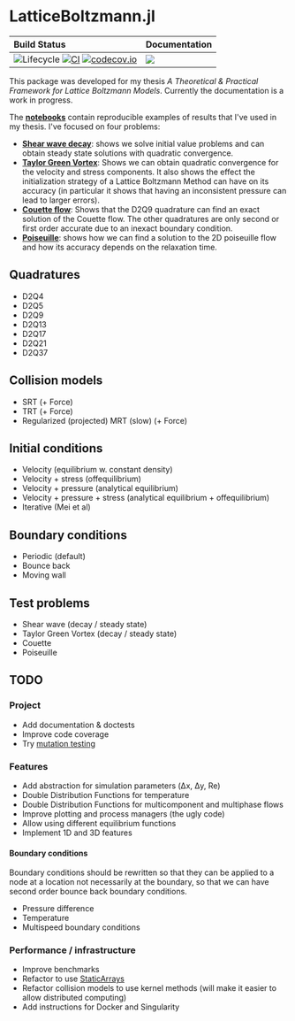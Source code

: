 # LatticeBoltzmann.jl

| **Build Status**                                                                                            | **Documentation**                 |
|:------------------------------------------------------------------------------------------------------------|:----------------------------------|
| ![Lifecycle][lifecycle-img] [![CI][ci-status-img]][ci-status-url] [![codecov.io][codecov-img]][codecov-url] | [![][docs-dev-img]][docs-dev-url] |

This package was developed for my thesis *A Theoretical & Practical Framework for Lattice Boltzmann Models*. Currently the documentation is a work in progress.

The [**notebooks**](https://github.com/MarkRedeman/LatticeBoltzmann.jl/tree/master/examples/notebooks) contain reproducible examples of results that I've used in my thesis.
I've focused on four problems:
- [**Shear wave decay**](https://github.com/MarkRedeman/LatticeBoltzmann.jl/blob/master/examples/notebooks/shear_wave.ipynb): shows we solve initial value problems and can obtain steady state solutions with quadratic convergence.
- [**Taylor Green Vortex**](https://github.com/MarkRedeman/LatticeBoltzmann.jl/blob/master/examples/notebooks/taylor_green_vortex.ipynb): Shows we can obtain quadratic convergence for the velocity and stress components. It also shows the effect the initialization strategy of a Lattice Boltzmann Method can have on its accuracy (in particular it shows that having an inconsistent pressure can lead to larger errors).
- [**Couette flow**](https://github.com/MarkRedeman/LatticeBoltzmann.jl/blob/master/examples/notebooks/couette.ipynb): Shows that the D2Q9 quadrature can find an exact solution of the Couette flow. The other quadratures are only second or first order accurate due to an inexact boundary condition.
- [**Poiseuille**](https://github.com/MarkRedeman/LatticeBoltzmann.jl/blob/master/examples/notebooks/poiseuille.ipynb): shows how we can find a solution to the 2D poiseuille flow and how its accuracy depends on the relaxation time. 


## Quadratures
- D2Q4 
- D2Q5 
- D2Q9 
- D2Q13
- D2Q17
- D2Q21
- D2Q37

## Collision models
- SRT (+ Force)
- TRT (+ Force)
- Regularized (projected) MRT (slow) (+ Force)

## Initial conditions
- Velocity (equilibrium w. constant density)
- Velocity + stress (offequilibrium)
- Velocity + pressure (analytical equilibrium)
- Velocity + pressure + stress (analytical equilibrium + offequilibrium)
- Iterative (Mei et al)

## Boundary conditions
- Periodic (default)
- Bounce back
- Moving wall

## Test problems
- Shear wave (decay / steady state)
- Taylor Green Vortex (decay / steady state)
- Couette
- Poiseuille

## TODO

### Project
- Add documentation & doctests
- Improve code coverage
- Try [mutation testing](https://github.com/MikeInnes/Vimes.jl)

### Features
- Add abstraction for simulation parameters (Δx, Δy, Re)
- Double Distribution Functions for temperature
- Double Distribution Functions for multicomponent and multiphase flows
- Improve plotting and process managers (the ugly code)
- Allow using different equilibrium functions
- Implement 1D and 3D features

#### Boundary conditions
Boundary conditions should be rewritten so that they can be applied to a node at
a location not necessarily at the boundary, so that we can have second order
bounce back boundary conditions.

- Pressure difference
- Temperature
- Multispeed boundary conditions

### Performance / infrastructure
- Improve benchmarks
- Refactor to use [StaticArrays](https://github.com/JuliaArrays/StaticArrays.jl/)
- Refactor collision models to use kernel methods (will make it easier to allow distributed computing)
- Add instructions for Docker and Singularity

 
<!-- References and urls -->
[docs-dev-img]: https://img.shields.io/badge/docs-dev-blue.svg
[docs-dev-url]: https://markredeman.github.io/LatticeBoltzmann.jl/

[ci-status-url]: https://github.com/MarkRedeman/LatticeBoltzmann.jl/actions?query=workflow%3ACI
[ci-status-img]: https://github.com/MarkRedeman/LatticeBoltzmann.jl/workflows/CI/badge.svg

[codecov-img]: http://codecov.io/github/MarkRedeman/LatticeBoltzmann.jl/coverage.svg?branch=master
[codecov-url]: http://codecov.io/github/MarkRedeman/LatticeBoltzmann.jl?branch=master

[lifecycle-img]: https://img.shields.io/badge/lifecycle-experimental-orange.svg

<!--
![Lifecycle](https://img.shields.io/badge/lifecycle-maturing-blue.svg)
![Lifecycle](https://img.shields.io/badge/lifecycle-stable-green.svg)
![Lifecycle](https://img.shields.io/badge/lifecycle-retired-orange.svg)
![Lifecycle](https://img.shields.io/badge/lifecycle-archived-red.svg)
![Lifecycle](https://img.shields.io/badge/lifecycle-dormant-blue.svg) -->
